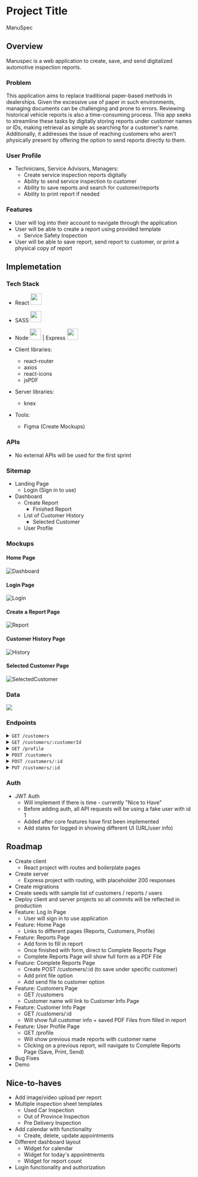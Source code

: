 # Project Title

ManuSpec

## Overview

Manuspec is a web application to create, save, and send digitalized automotive inspection reports.

### Problem

This application aims to replace traditional paper-based methods in dealerships. Given the excessive use of paper in such environments, managing documents can be challenging and prone to errors. Reviewing historical vehicle reports is also a time-consuming process. This app seeks to streamline these tasks by digitally storing reports under customer names or IDs, making retrieval as simple as searching for a customer's name. Additionally, it addresses the issue of reaching customers who aren't physically present by offering the option to send reports directly to them.

### User Profile

- Technicians, Service Advisors, Managers:
  - Create service inspection reports digitally
  - Ability to send service inspection to customer
  - Ability to save reports and search for customer/reports
  - Ability to print report if needed

### Features

- User will log into their account to navigate through the application
- User will be able to create a report using provided template
  - Service Safety Inspection
- User will be able to save report, send report to customer, or print a physical copy of report

## Implemetation

### Tech Stack

- React <img src='./readme-images/react-logo.png' width='30'>

- SASS <img src='./readme-images/sass-logo.png' width='30'>
- Node <img src='./readme-images/node-logo.png' width='30'> | Express <img src='./readme-images/express-logo.png' width='30'>
- Client libraries:
  - react-router
  - axios
  - react-icons
  - jsPDF
- Server libraries:
  - knex
- Tools:
  - Figma (Create Mockups)

### APIs

- No external APIs will be used for the first sprint

### Sitemap

- Landing Page
  - Login (Sign in to use)
- Dashboard
  - Create Report
    - Finished Report
  - List of Customer History
    - Selected Customer
  - User Profile

### Mockups

#### Home Page

![Dashboard](./readme-images/dashboard.png)

#### Login Page

![Login](./readme-images/login.png)

#### Create a Report Page

![Report](./readme-images//createreport.png)

#### Customer History Page

![History](./readme-images//customerlist.png)

#### Selected Customer Page

![SelectedCustomer](./readme-images/selectedcustomer.png)

### Data

![](./readme-images/data.png)

### Endpoints

<details>
  <summary><code>GET /customers</code></summary>

##### Parameters

> | name  | type     | data type | description                   |
> | ----- | -------- | --------- | ----------------------------- |
> | id    | required | number    | Specific customer ID          |
> | name  | required | string    | Customer name                 |
> | vin   | required | string    | Vehicle Identification Number |
> | car   | required | string    | Vehicle Make and Model        |
> | phone | required | number    | Customer Phone Number         |
> | email | required | string    | Customer Email                |

##### Responses

> | http status code | response                                                                                                                                         |
> | ---------------- | ------------------------------------------------------------------------------------------------------------------------------------------------ |
> | `200`            | `[{ "id": 1, "name": "Quinn Hughes", "VIN": "1FAHP3F20CL266328", "car": "2015 Honda Civic", "phone": 7788982379, "email": "quinn@canucks.com"}]` |
> | `400`            | `{"code":"400","message":"Bad Request"}`                                                                                                         |

  </details>

 <details>
  <summary><code>GET /customers/:customerId</code></summary>

##### Parameters

> | name   | type     | data type | description                   |
> | ------ | -------- | --------- | ----------------------------- |
> | id     | required | number    | Specific customer ID          |
> | name   | required | string    | Customer name                 |
> | vin    | required | string    | Vehicle Identification Number |
> | car    | required | string    | Vehicle Make and Model        |
> | phone  | required | number    | Customer Phone Number         |
> | email  | required | string    | Customer Email                |
> | report | required | file      | Customer Service Report       |

##### Responses

> | http status code | response                                                                                                                                                              |
> | ---------------- | --------------------------------------------------------------------------------------------------------------------------------------------------------------------- |
> | `200`            | `[{ "id": 1, "name": "Quinn Hughes", "VIN": "1FAHP3F20CL266328", "car": "2015 Honda Civic", "phone": 7788982379, "email": "quinn@canucks.com", "report": file.pdf }]` |
> | `400`            | `{"code":"400","message":"Bad Request"}`                                                                                                                              |

</details>
<details>
  <summary><code>GET /profile</code></summary>

##### Parameters

> | name     | type     | data type | description            |
> | -------- | -------- | --------- | ---------------------- |
> | id       | required | number    | Specific customer ID   |
> | name     | required | string    | Customer name          |
> | tech_num | required | number    | Technician Number      |
> | report   | required | file      | Created Service Report |

##### Responses

> | http status code | response                                                    |
> | ---------------- | ----------------------------------------------------------- |
> | `200`            | `[{ "id": 1, "name": "Quinn Hughes", "report": file.pdf }]` |
> | `400`            | `{"code":"400","message":"Bad Request"}`                    |

</details>
<details>
  <summary><code>POST /customers </code></summary>

##### Parameters

##### Responses

</details>
<details>
  <summary><code>POST /customers/:id</code></summary>

##### Parameters

##### Responses

</details>
<details>
  <summary><code>PUT /customers/:id</code></summary>

##### Parameters

##### Responses

</details>

### Auth

- JWT Auth
  - Will implement if there is time - currently "Nice to Have"
  - Before adding auth, all API requests will be using a fake user with id 1
  - Added after core features have first been implemented
  - Add states for logged in showing different UI (URL/user info)

## Roadmap

- Create client
  - React project with routes and boilerplate pages
- Create server
  - Express project with routing, with placeholder 200 responses
- Create migrations
- Create seeds with sample list of customers / reports / users
- Deploy client and server projects so all commits will be reflected in production
- Feature: Log In Page
  - User will sign in to use application
- Feature: Home Page
  - Links to different pages (Reports, Customers, Profile)
- Feature: Reports Page
  - Add form to fill in report
  - Once finished with form, direct to Complete Reports Page
  - Complete Reports Page will show full form as a PDF File
- Feature: Complete Reports Page
  - Create POST /customers/:id (to save under specific customer)
  - Add print file option
  - Add send file to customer option
- Feature: Customers Page
  - GET /customers
  - Customer name will link to Customer Info Page
- Feature: Customer Info Page
  - GET /customers/:id
  - Will show full customer info + saved PDF Files from filled in report
- Feature: User Profile Page
  - GET /profile
  - Will show previous made reports with customer name
  - Clicking on a previous report, will navigate to Complete Reports Page (Save, Print, Send)
- Bug Fixes
- Demo

## Nice-to-haves

- Add image/video upload per report
- Multiple inspection sheet templates
  - Used Car Inspection
  - Out of Province Inspection
  - Pre Delivery Inspection
- Add calendar with functionality
  - Create, delete, update appointments
- Different dashboard layout
  - Widget for calendar
  - Widget for today's appointments
  - Widget for report count
- Login functionality and authorization
